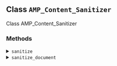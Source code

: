 ## Class `AMP_Content_Sanitizer`

Class AMP_Content_Sanitizer

### Methods
<details>
<summary><code>sanitize</code></summary>

```php
static public sanitize( $content, array $sanitizer_classes, $global_args = array() )
```

Sanitize _content_.


</details>
<details>
<summary><code>sanitize_document</code></summary>

```php
static public sanitize_document( Document $dom, $sanitizer_classes, $args )
```

Sanitize document.


</details>
